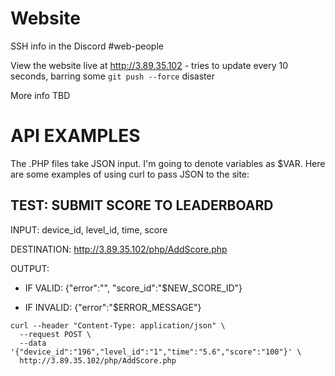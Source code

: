 # Website
SSH info in the Discord #web-people

View the website live at http://3.89.35.102 - tries to update every 10 seconds, barring some `git push --force` disaster

More info TBD

# API EXAMPLES
The .PHP files take JSON input. I'm going to denote variables as $VAR. Here are some examples of using curl to pass JSON to the site:

## TEST: SUBMIT SCORE TO LEADERBOARD

INPUT: device_id, level_id, time, score

DESTINATION: http://3.89.35.102/php/AddScore.php

OUTPUT:

- IF VALID: {"error":"", "score_id":"$NEW_SCORE_ID"}

- IF INVALID: {"error":"$ERROR_MESSAGE"}
```
curl --header "Content-Type: application/json" \
  --request POST \
  --data '{"device_id":"196","level_id":"1","time":"5.6","score":"100"}' \
  http://3.89.35.102/php/AddScore.php
  ```
